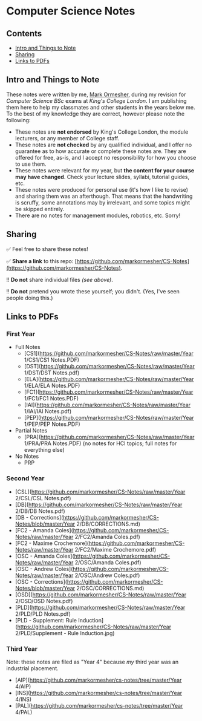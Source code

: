 # Computer Science Notes

## Contents

- [Intro and Things to Note](#intro-and-things-to-note)
- [Sharing](#sharing)
- [Links to PDFs](#links-to-pdfs)

## Intro and Things to Note

These notes were written by me, [Mark Ormesher](http://www.markormesher.co.uk), during my revision for *Computer Science BSc* exams at *King's College London*. I am publishing them here to help my classmates and other students in the years below me. To the best of my knowledge they are correct, however please note the following:

- These notes are **not endorsed** by King's College London, the module lecturers, or any member of College staff.
- These notes are **not checked** by any qualified individual, and I offer no guarantee as to how accurate or complete these notes are. They are offered for free, as-is, and I accept no responsibility for how you choose to use them.
- These notes were relevant for my year, but **the content for your course may have changed**. Check your lecture slides, syllabi, tutorial guides, etc.
- These notes were produced for personal use (it's how I like to revise) and sharing them was an afterthough. That means that the handwriting is scruffy, some annotations may by irrelevant, and some topics might be skipped entirely.
- There are no notes for management modules, robotics, etc. Sorry!

## Sharing

:white_check_mark: Feel free to share these notes!

:white_check_mark: **Share a link** to this repo: [https://github.com/markormesher/CS-Notes](https://github.com/markormesher/CS-Notes).

:bangbang: **Do not** share individual files *(see above)*.

:bangbang: **Do not** pretend you wrote these yourself; you didn't. (Yes, I've seen people doing this.)

## Links to PDFs

### First Year

- Full Notes
  - [CS1](https://github.com/markormesher/CS-Notes/raw/master/Year 1/CS1/CS1 Notes.PDF)
  - [DST](https://github.com/markormesher/CS-Notes/raw/master/Year 1/DST/DST Notes.pdf)
  - [ELA](https://github.com/markormesher/CS-Notes/raw/master/Year 1/ELA/ELA Notes.PDF)
  - [FC1](https://github.com/markormesher/CS-Notes/raw/master/Year 1/FC1/FC1 Notes.PDF)
  - [IAI](https://github.com/markormesher/CS-Notes/raw/master/Year 1/IAI/IAI Notes.pdf)
  - [PEP](https://github.com/markormesher/CS-Notes/raw/master/Year 1/PEP/PEP Notes.PDF)
- Partial Notes
  - [PRA](https://github.com/markormesher/CS-Notes/raw/master/Year 1/PRA/PRA Notes.PDF) (no notes for HCI topics; full notes for everything else)
- No Notes
  - PRP

### Second Year

- [CSL](https://github.com/markormesher/CS-Notes/raw/master/Year 2/CSL/CSL Notes.pdf)
- [DB](https://github.com/markormesher/CS-Notes/raw/master/Year 2/DB/DB Notes.pdf)
- [DB - Corrections](https://github.com/markormesher/CS-Notes/blob/master/Year 2/DB/CORRECTIONS.md)
- [FC2 - Amanda Coles](https://github.com/markormesher/CS-Notes/raw/master/Year 2/FC2/Amanda Coles.pdf)
- [FC2 - Maxime Crochemore](https://github.com/markormesher/CS-Notes/raw/master/Year 2/FC2/Maxime Crochemore.pdf)
- [OSC - Amanda Coles](https://github.com/markormesher/CS-Notes/raw/master/Year 2/OSC/Amanda Coles.pdf)
- [OSC - Andrew Coles](https://github.com/markormesher/CS-Notes/raw/master/Year 2/OSC/Andrew Coles.pdf)
- [OSC - Corrections](https://github.com/markormesher/CS-Notes/blob/master/Year 2/OSC/CORRECTIONS.md)
- [OSD](https://github.com/markormesher/CS-Notes/raw/master/Year 2/OSD/OSD Notes.pdf)
- [PLD](https://github.com/markormesher/CS-Notes/raw/master/Year 2/PLD/PLD Notes.pdf)
- [PLD - Supplement: Rule Induction](https://github.com/markormesher/CS-Notes/raw/master/Year 2/PLD/Supplement - Rule Induction.jpg)

### Third Year

Note: these notes are filed as "Year 4" because *my* third year was an industrial placement.

- [AIP](https://github.com/markormesher/cs-notes/tree/master/Year 4/AIP)
- [INS](https://github.com/markormesher/cs-notes/tree/master/Year 4/INS)
- [PAL](https://github.com/markormesher/cs-notes/tree/master/Year 4/PAL)
